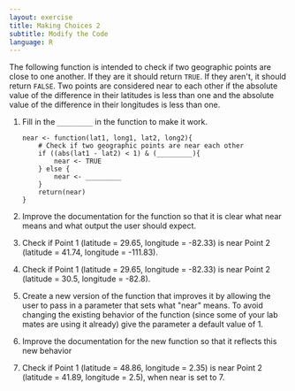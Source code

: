 ```yaml
---
layout: exercise
title: Making Choices 2
subtitle: Modify the Code
language: R
---
```


The following function is intended to check if two geographic points are close
to one another. If they are it should return `TRUE`. If they aren't, it should
return `FALSE`. Two points are considered near to each other if the absolute
value of the difference in their latitudes is less than one and the absolute
value of the difference in their longitudes is less than one.

1. Fill in the `_________` in the function to make it work.

   ``` 
   near <- function(lat1, long1, lat2, long2){
       # Check if two geographic points are near each other 
       if ((abs(lat1 - lat2) < 1) & (_________){
           near <- TRUE
       } else {
           near <- _________
       }
       return(near)
   }
   ```

2. Improve the documentation for the function so that it is clear what near
   means and what output the user should expect.
3. Check if Point 1 (latitude = 29.65, longitude = -82.33) is near 
   Point 2 (latitude = 41.74, longitude = -111.83).
4. Check if Point 1 (latitude = 29.65, longitude = -82.33) is near 
   Point 2 (latitude = 30.5, longitude = -82.8).
5. Create a new version of the function that improves it by allowing the user to
   pass in a parameter that sets what "near" means. To avoid changing the
   existing behavior of the function (since some of your lab mates are using it
   already) give the parameter a default value of 1.
6. Improve the documentation for the new function so that it reflects this new
   behavior
7. Check if Point 1 (latitude = 48.86, longitude = 2.35) is near
   Point 2 (latitude = 41.89, longitude = 2.5), when near is set to 7.
